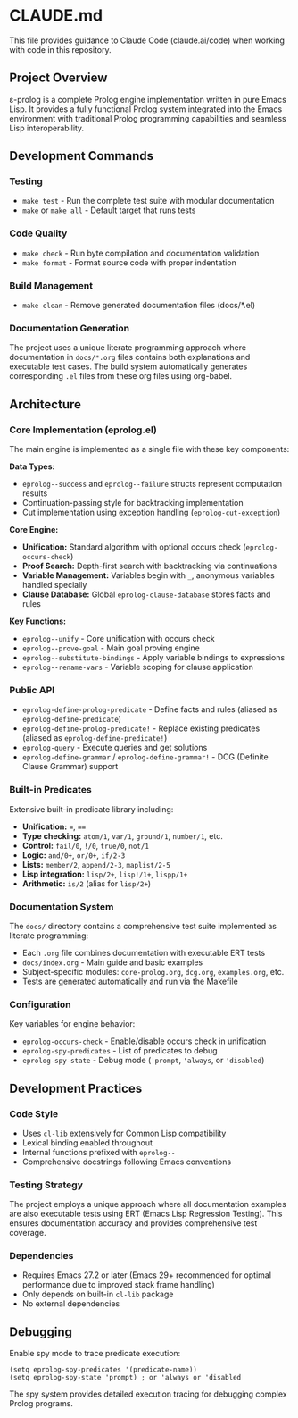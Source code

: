 # CLAUDE.md

This file provides guidance to Claude Code (claude.ai/code) when working with code in this repository.

## Project Overview

ε-prolog is a complete Prolog engine implementation written in pure Emacs Lisp. It provides a fully functional Prolog system integrated into the Emacs environment with traditional Prolog programming capabilities and seamless Lisp interoperability.

## Development Commands

### Testing
- `make test` - Run the complete test suite with modular documentation
- `make` or `make all` - Default target that runs tests

### Code Quality
- `make check` - Run byte compilation and documentation validation
- `make format` - Format source code with proper indentation

### Build Management
- `make clean` - Remove generated documentation files (docs/*.el)

### Documentation Generation
The project uses a unique literate programming approach where documentation in `docs/*.org` files contains both explanations and executable test cases. The build system automatically generates corresponding `.el` files from these org files using org-babel.

## Architecture

### Core Implementation (eprolog.el)
The main engine is implemented as a single file with these key components:

**Data Types:**
- `eprolog--success` and `eprolog--failure` structs represent computation results
- Continuation-passing style for backtracking implementation
- Cut implementation using exception handling (`eprolog-cut-exception`)

**Core Engine:**
- **Unification:** Standard algorithm with optional occurs check (`eprolog-occurs-check`)
- **Proof Search:** Depth-first search with backtracking via continuations  
- **Variable Management:** Variables begin with `_`, anonymous variables handled specially
- **Clause Database:** Global `eprolog-clause-database` stores facts and rules

**Key Functions:**
- `eprolog--unify` - Core unification with occurs check
- `eprolog--prove-goal` - Main goal proving engine
- `eprolog--substitute-bindings` - Apply variable bindings to expressions
- `eprolog--rename-vars` - Variable scoping for clause application

### Public API
- `eprolog-define-prolog-predicate` - Define facts and rules (aliased as `eprolog-define-predicate`)
- `eprolog-define-prolog-predicate!` - Replace existing predicates (aliased as `eprolog-define-predicate!`)
- `eprolog-query` - Execute queries and get solutions
- `eprolog-define-grammar` / `eprolog-define-grammar!` - DCG (Definite Clause Grammar) support

### Built-in Predicates
Extensive built-in predicate library including:
- **Unification:** `=`, `==`
- **Type checking:** `atom/1`, `var/1`, `ground/1`, `number/1`, etc.
- **Control:** `fail/0`, `!/0`, `true/0`, `not/1`
- **Logic:** `and/0+`, `or/0+`, `if/2-3`
- **Lists:** `member/2`, `append/2-3`, `maplist/2-5`
- **Lisp integration:** `lisp/2+`, `lisp!/1+`, `lispp/1+`
- **Arithmetic:** `is/2` (alias for `lisp/2+`)

### Documentation System
The `docs/` directory contains a comprehensive test suite implemented as literate programming:
- Each `.org` file combines documentation with executable ERT tests
- `docs/index.org` - Main guide and basic examples
- Subject-specific modules: `core-prolog.org`, `dcg.org`, `examples.org`, etc.
- Tests are generated automatically and run via the Makefile

### Configuration
Key variables for engine behavior:
- `eprolog-occurs-check` - Enable/disable occurs check in unification
- `eprolog-spy-predicates` - List of predicates to debug
- `eprolog-spy-state` - Debug mode (`'prompt`, `'always`, or `'disabled`)

## Development Practices

### Code Style
- Uses `cl-lib` extensively for Common Lisp compatibility
- Lexical binding enabled throughout
- Internal functions prefixed with `eprolog--`
- Comprehensive docstrings following Emacs conventions

### Testing Strategy
The project employs a unique approach where all documentation examples are also executable tests using ERT (Emacs Lisp Regression Testing). This ensures documentation accuracy and provides comprehensive test coverage.

### Dependencies
- Requires Emacs 27.2 or later (Emacs 29+ recommended for optimal performance due to improved stack frame handling)
- Only depends on built-in `cl-lib` package
- No external dependencies

## Debugging

Enable spy mode to trace predicate execution:
```elisp
(setq eprolog-spy-predicates '(predicate-name))
(setq eprolog-spy-state 'prompt) ; or 'always or 'disabled
```

The spy system provides detailed execution tracing for debugging complex Prolog programs.